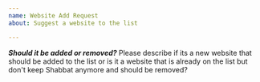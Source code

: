 ```yaml
---
name: Website Add Request
about: Suggest a website to the list

---
```


***Should it be added or removed?***
Please describe if its a new website that should be added to the list or is it a website that is already on the list but don't keep Shabbat anymore and should be removed?
